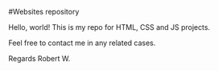 #Websites repository

Hello, world! This is my repo for HTML, CSS and JS projects.

Feel free to contact me in any related cases. 

Regards
Robert W. 

